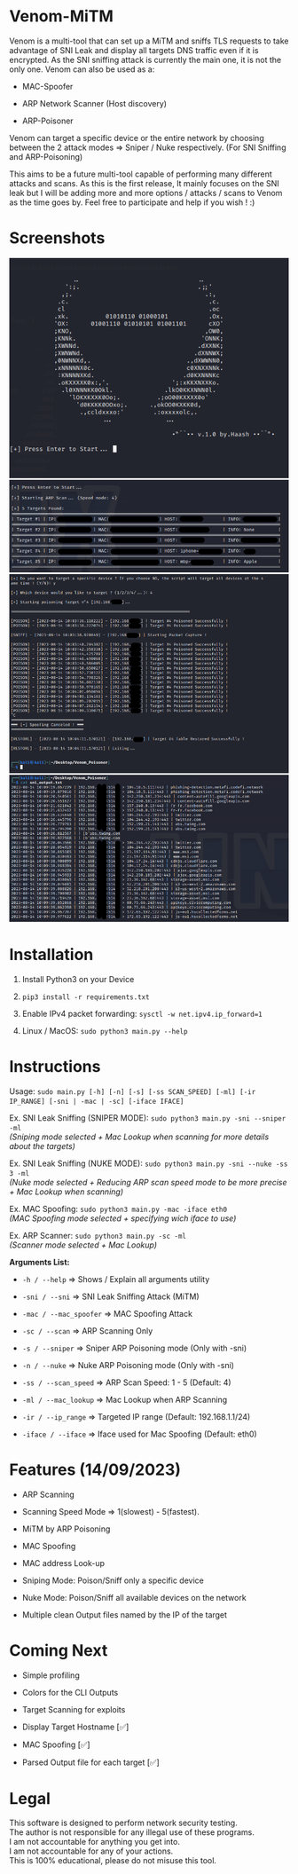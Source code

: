 # Venom-MiTM
Venom is a multi-tool that can set up a MiTM and sniffs TLS requests to take advantage of SNI Leak and display all targets DNS traffic even if it is encrypted. 
As the SNI sniffing attack is currently the main one, it is not the only one. Venom can also be used as a: 

- MAC-Spoofer

- ARP Network Scanner (Host discovery)

- ARP-Poisoner

Venom can target a specific device or the entire network by choosing between the 2 attack modes => Sniper / Nuke respectively. (For SNI Sniffing and ARP-Poisoning) <br/>

This aims to be a future multi-tool capable of performing many different attacks and scans. As this is the first release, It mainly focuses on the SNI leak but I will be adding more and more options / attacks / scans to Venom as the time goes by. Feel free to participate and help if you wish ! :)

# Screenshots

<img src= "/IMGs/ASCII.png">
<img src= "/IMGs/arpscan.png">
<img src= "/IMGs/script_end.png">
<img src= "/IMGs/outputs.png">

# Installation

1. Install Python3 on your Device

2. ```pip3 install -r requirements.txt```

3. Enable IPv4 packet forwarding: ```sysctl -w net.ipv4.ip_forward=1```

4. Linux / MacOS: ```sudo python3 main.py --help```<br/>

# Instructions

Usage: ```sudo main.py [-h] [-n] [-s] [-ss SCAN_SPEED] [-ml] [-ir IP_RANGE] [-sni | -mac | -sc] [-iface IFACE]```

Ex. SNI Leak Sniffing (SNIPER MODE): ```sudo python3 main.py -sni --sniper -ml``` <br/>
*(Sniping mode selected + Mac Lookup when scanning for more details about the targets)*

Ex. SNI Leak Sniffing (NUKE MODE): ```sudo python3 main.py -sni --nuke -ss 3 -ml```<br/>
*(Nuke mode selected + Reducing ARP scan speed mode to be more precise + Mac Lookup when scanning)*

Ex. MAC Spoofing: ```sudo python3 main.py -mac -iface eth0```<br/>
*(MAC Spoofing mode selected + specifying wich iface to use)*

Ex. ARP Scanner: ```sudo python3 main.py -sc -ml```<br/>
*(Scanner mode selected + Mac Lookup)*

**Arguments List:**

- ```-h / --help```          => Shows / Explain all arguments utility

- ```-sni / --sni```         => SNI Leak Sniffing Attack (MiTM)

- ```-mac / --mac_spoofer``` => MAC Spoofing Attack

- ```-sc / --scan```         => ARP Scanning Only

- ```-s / --sniper```        => Sniper ARP Poisoning mode (Only with -sni)

- ```-n / --nuke```          => Nuke ARP Poisoning mode (Only with -sni)

- ```-ss / --scan_speed```   => ARP Scan Speed: 1 - 5 (Default: 4)

- ```-ml / --mac_lookup```   => Mac Lookup when ARP Scanning

- ```-ir / --ip_range```     => Targeted IP range (Default: 192.168.1.1/24)

- ```-iface / --iface```     => Iface used for Mac Spoofing (Default: eth0)

# Features (14/09/2023)

- ARP Scanning

- Scanning Speed Mode => 1(slowest) - 5(fastest).

- MiTM by ARP Poisoning

- MAC Spoofing

- MAC address Look-up

- Sniping Mode: Poison/Sniff only a specific device

- Nuke Mode: Poison/Sniff all available devices on the network

- Multiple clean Output files named by the IP of the target

# Coming Next

- Simple profiling

- Colors for the CLI Outputs

- Target Scanning for exploits

- Display Target Hostname [✅]

- MAC Spoofing [✅]

- Parsed Output file for each target [✅]

# Legal
 This software is designed to perform network security testing.<br/>
 The author is not responsible for any illegal use of these programs.<br/>
 I am not accountable for anything you get into.<br/>
 I am not accountable for any of your actions.<br/>
 This is 100% educational, please do not misuse this tool.
